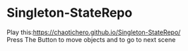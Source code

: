 # Singleton-StateRepo
 
Play this:https://chaotichero.github.io/Singleton-StateRepo/<br />
Press The Button to move objects and to go to next scene

